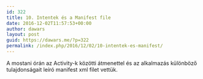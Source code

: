 ```yaml
---
id: 322
title: 10. Intentek és a Manifest file
date: 2016-12-02T11:57:53+00:00
author: dawars
layout: post
guid: https://dawars.me/?p=322
permalink: /index.php/2016/12/02/10-intentek-es-manifest/
---
```

A mostani órán az Activity-k közötti átmenettel és az alkalmazás különböző tulajdonságait leíró manifest xml filet vettük.